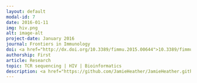 ```yaml
---
layout: default
modal-id: 7
date: 2016-01-11
img: hiv.png
alt: image-alt
project-date: January 2016
journal: Frontiers in Immunology
doi: <a href="http://dx.doi.org/10.3389/fimmu.2015.00644">10.3389/fimmu.2015.00644</a>
authorship: First
article: Research
topic: TCR sequencing | HIV | Bioinformatics
description: <a href="https://github.com/JamieHeather/JamieHeather.github.io/raw/master/_pdfs/Heather_2016_FrontImmuno_HIV_TCR_RepSeq.pdf">Download pdf</a><p>This was the major paper of my PhD, in which I apply the error-correcting TCR sequencing pipeline we had developed to a number of RNA samples from the peripheral blood of HIV+ patients, and compared it to similar samples taken from uninfected healthy volunteers.<p> In it I make use of a number of metrics to show how the TCR repertoire becomes perturbed in HIV patients: effectively, a small number of (mostly CD8+) T-cells appear to expand dramatically, which (along with the expected depletion of CD4+ T-cells) leads to hugely skewed diversity. We also made some nice use of searching for CDR3s of known specificities: while we see the frequency of HIV-associated CDR3s decrease over a short course of anti-retroviral therapy, the frequency of CDR3-associated sequences increases, perhaps as result of other viral specificities being able to expand into the space left as HIV-restricted clones contract. We also observed a massive depletion of MAIT cell sequences in HIV relative to healthy levels, consistent with other recent findings by flow, although whether this reflects a loss of these cells or their sequestration of these cells in some non-blood compartment we cannot say.<p> Incidentally I want to note that for the HIV-associated CDR3 frequency analysis I had to manually scour the literature and painstakingly transcribe as many CDR3s as I could find. It was painful, hence my taking this and every opportunity to beg people: please always put your CDR3 data in some format in which text can be selected and copied (i.e. a PDF or better yet a spreadsheet, anything but a flat image) and try to use (at least) the IMGT CDR3 definition (i.e. running from C to F in FGXG).
---
```

